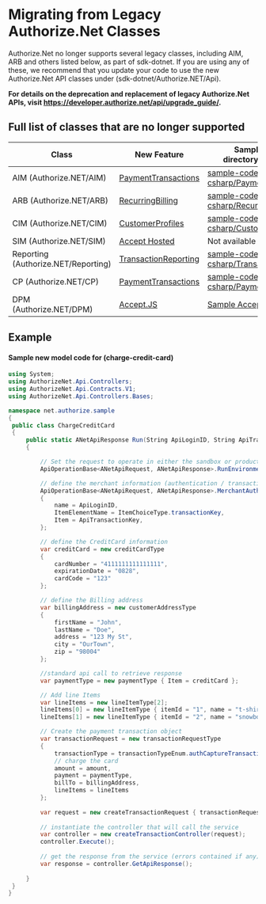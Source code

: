 # Migrating from Legacy Authorize.Net Classes

Authorize.Net no longer supports several legacy classes, including AIM, ARB and others listed below, as part of sdk-dotnet. If you are using any of these, we recommend that you update your code to use the new Authorize.Net API classes under (sdk-dotnet/Authorize.NET/Api).

**For details on the deprecation and replacement of legacy Authorize.Net APIs, visit https://developer.authorize.net/api/upgrade_guide/.**

## Full list of classes that are no longer supported
| Class                               | New Feature                                                                                                                                                    | Sample Codes directory/repository                                                 |
|-------------------------------------|----------------------------------------------------------------------------------------------------------------------------------------------------------------|---------------------------------------------------------------------------------------------------------------------------|
| AIM (Authorize.NET/AIM)             | [PaymentTransactions](https://developer.authorize.net/api/reference/index.html#payment-transactions)                                                           | [sample-code-csharp/PaymentTransactions](https://github.com/AuthorizeNet/sample-code-csharp/tree/master/PaymentTransactions)    |
| ARB (Authorize.NET/ARB)             | [RecurringBilling](https://developer.authorize.net/api/reference/index.html#recurring-billing)                                                                 | [sample-code-csharp/Recurring Billing](https://github.com/AuthorizeNet/sample-code-csharp/tree/master/RecurringBilling)          | 
| CIM (Authorize.NET/CIM)             | [CustomerProfiles](https://developer.authorize.net/api/reference/index.html#customer-profiles)                                                                 | [sample-code-csharp/CustomerProfiles](https://github.com/AuthorizeNet/sample-code-csharp/tree/master/CustomerProfiles)          |
| SIM (Authorize.NET/SIM)             | [Accept Hosted](https://developer.authorize.net/content/developer/en_us/api/reference/features/accept_hosted.html)                                             | Not available                                                                                                                         |
| Reporting	(Authorize.NET/Reporting) | [TransactionReporting](https://developer.authorize.net/api/reference/index.html#transaction-reporting)                                                         | [sample-code-csharp/TransactionReporting](https://github.com/AuthorizeNet/sample-code-csharp/tree/master/TransactionReporting) |
| CP (Authorize.NET/CP)             | [PaymentTransactions](https://developer.authorize.net/api/reference/index.html#payment-transactions)                                                           | [sample-code-csharp/PaymentTransactions](https://github.com/AuthorizeNet/sample-code-csharp/tree/master/PaymentTransactions)    |
| DPM (Authorize.NET/DPM)             |[Accept.JS](https://developer.authorize.net/api/reference/features/acceptjs.html)                                                           | [Sample Accept Application](https://github.com/AuthorizeNet/accept-sample-app)    |

## Example 
#### Sample new model code for (charge-credit-card)
   ```csharp
using System;
using AuthorizeNet.Api.Controllers;
using AuthorizeNet.Api.Contracts.V1;
using AuthorizeNet.Api.Controllers.Bases;

namespace net.authorize.sample
{
    public class ChargeCreditCard
    {
        public static ANetApiResponse Run(String ApiLoginID, String ApiTransactionKey, decimal amount)
        {

			// Set the request to operate in either the sandbox or production environment
			ApiOperationBase<ANetApiRequest, ANetApiResponse>.RunEnvironment = AuthorizeNet.Environment.SANDBOX;

            // define the merchant information (authentication / transaction id)
            ApiOperationBase<ANetApiRequest, ANetApiResponse>.MerchantAuthentication = new merchantAuthenticationType()
            {
                name = ApiLoginID,
                ItemElementName = ItemChoiceType.transactionKey,
                Item = ApiTransactionKey,
            };

			// define the CreditCard information
            var creditCard = new creditCardType
            {
                cardNumber = "4111111111111111",
                expirationDate = "0828",
                cardCode = "123"
            };

			// define the Billing address
            var billingAddress = new customerAddressType
            {
                firstName = "John",
                lastName = "Doe",
                address = "123 My St",
                city = "OurTown",
                zip = "98004"
            };

            //standard api call to retrieve response
            var paymentType = new paymentType { Item = creditCard };

            // Add line Items
            var lineItems = new lineItemType[2];
            lineItems[0] = new lineItemType { itemId = "1", name = "t-shirt", quantity = 2, unitPrice = new Decimal(15.00) };
            lineItems[1] = new lineItemType { itemId = "2", name = "snowboard", quantity = 1, unitPrice = new Decimal(450.00) };

			// Create the payment transaction object
            var transactionRequest = new transactionRequestType
            {
                transactionType = transactionTypeEnum.authCaptureTransaction.ToString(),    
				// charge the card
                amount = amount,
                payment = paymentType,
                billTo = billingAddress,
                lineItems = lineItems
            };
            
            var request = new createTransactionRequest { transactionRequest = transactionRequest };
            
            // instantiate the controller that will call the service
            var controller = new createTransactionController(request);
            controller.Execute();
            
            // get the response from the service (errors contained if any)
            var response = controller.GetApiResponse();
			
		}
	}
}	
```